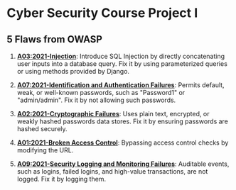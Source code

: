 # Cyber Security Course Project I

## 5 Flaws from OWASP

1. [**A03:2021-Injection**](https://owasp.org/Top10/A03_2021-Injection/): Introduce SQL Injection by directly concatenating user inputs into a database query. Fix it by using parameterized queries or using methods provided by Django.

2. [**A07:2021-Identification and Authentication Failures**](https://owasp.org/Top10/A07_2021-Identification_and_Authentication_Failures/): Permits default, weak, or well-known passwords, such as "Password1" or "admin/admin". Fix it by not allowing such passwords.

3. [**A02:2021-Cryptographic Failures**](https://owasp.org/Top10/A02_2021-Cryptographic_Failures/): Uses plain text, encrypted, or weakly hashed passwords data stores. Fix it by ensuring passwords are hashed securely.

4. [**A01:2021-Broken Access Control**](https://owasp.org/Top10/A01_2021-Broken_Access_Control/): Bypassing access control checks by modifying the URL.

5. [**A09:2021-Security Logging and Monitoring Failures**](https://owasp.org/Top10/A09_2021-Security_Logging_and_Monitoring_Failures/): Auditable events, such as logins, failed logins, and high-value transactions, are not logged. Fix it by logging them.
